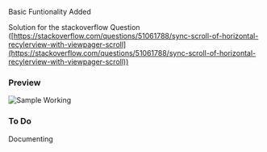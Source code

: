 Basic Funtionality Added


Solution for the stackoverflow Question ([https://stackoverflow.com/questions/51061788/sync-scroll-of-horizontal-recylerview-with-viewpager-scroll](https://stackoverflow.com/questions/51061788/sync-scroll-of-horizontal-recylerview-with-viewpager-scroll)) 

### Preview

![Sample Working](https://raw.githubusercontent.com/rameshvoltella/RecyclerParallelViewPager/master/gif/GIF-180801_165756.gif)
### To Do

Documenting
